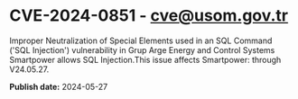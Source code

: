 # CVE-2024-0851 - cve@usom.gov.tr

Improper Neutralization of Special Elements used in an SQL Command ('SQL Injection') vulnerability in Grup Arge Energy and Control Systems Smartpower allows SQL Injection.This issue affects Smartpower: through V24.05.27.

**Publish date:** 2024-05-27
